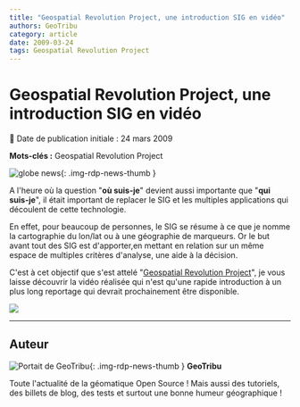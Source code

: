 ```yaml
---
title: "Geospatial Revolution Project, une introduction SIG en vidéo"
authors: GeoTribu
category: article
date: 2009-03-24
tags: Geospatial Revolution Project
---
```


# Geospatial Revolution Project, une introduction SIG en vidéo

:calendar: Date de publication initiale : 24 mars 2009

**Mots-clés :** Geospatial Revolution Project

![globe news](https://cdn.geotribu.fr/img/internal/icons-rdp-news/world.png){: .img-rdp-news-thumb }

A l'heure où la question "**où suis-je**" devient aussi importante que "**qui suis-je**", il était important de replacer le SIG et les multiples applications qui découlent de cette technologie.

En effet, pour beaucoup de personnes, le SIG se résume à ce que je nomme la cartographie du lon/lat ou à une géographie de marqueurs. Or le but avant tout des SIG est d'apporter,en mettant en relation sur un même espace de multiples critères d'analyse, une aide à la décision.

C'est à cet objectif que s'est attelé "[Geospatial Revolution Project](http://geospatialrevolution.psu.edu/index.html)", je vous laisse découvrir la vidéo réalisée qui n'est qu'une rapide introduction à un plus long reportage qui devrait prochainement être disponible.

![](http://geospatialrevolution.psu.edu/assets/images/asprs.png)

----

## Auteur

![Portait de GeoTribu](https://cdn.geotribu.fr/images/internal/charte/geotribu\_logo\_64x64.png){: .img-rdp-news-thumb }
**GeoTribu**

Toute l'actualité de la géomatique Open Source ! Mais aussi des tutoriels, des billets de blog, des tests et surtout une bonne humeur géographique !
